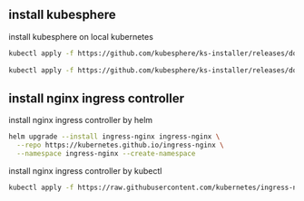 ## install kubesphere
install kubesphere on local kubernetes
```bash
kubectl apply -f https://github.com/kubesphere/ks-installer/releases/download/v3.2.1/kubesphere-installer.yaml
   
kubectl apply -f https://github.com/kubesphere/ks-installer/releases/download/v3.2.1/cluster-configuration.yaml
```

## install nginx ingress controller
install nginx ingress controller by helm
```bash
helm upgrade --install ingress-nginx ingress-nginx \
  --repo https://kubernetes.github.io/ingress-nginx \
  --namespace ingress-nginx --create-namespace
```
install nginx ingress controller by kubectl
```bash
kubectl apply -f https://raw.githubusercontent.com/kubernetes/ingress-nginx/controller-v1.1.1/deploy/static/provider/cloud/deploy.yaml
```
